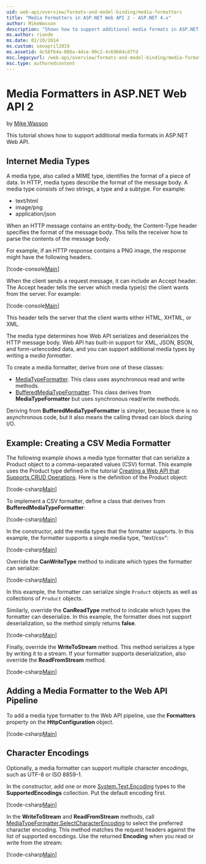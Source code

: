 ```yaml
---
uid: web-api/overview/formats-and-model-binding/media-formatters
title: "Media Formatters in ASP.NET Web API 2 - ASP.NET 4.x"
author: MikeWasson
description: "Shows how to support additional media formats in ASP.NET Web API for ASP.NET 4.x."
ms.author: riande
ms.date: 01/20/2014
ms.custom: seoapril2019
ms.assetid: 4c56f64a-086a-44ce-99c2-4c69604cd7fd
msc.legacyurl: /web-api/overview/formats-and-model-binding/media-formatters
msc.type: authoredcontent
---
```

# Media Formatters in ASP.NET Web API 2

by [Mike Wasson](https://github.com/MikeWasson)

This tutorial shows how to support additional media formats in ASP.NET Web API.

## Internet Media Types

A media type, also called a MIME type, identifies the format of a piece of data. In HTTP, media types describe the format of the message body. A media type consists of two strings, a type and a subtype. For example:

- text/html
- image/png
- application/json

When an HTTP message contains an entity-body, the Content-Type header specifies the format of the message body. This tells the receiver how to parse the contents of the message body.

For example, if an HTTP response contains a PNG image, the response might have the following headers.

[!code-console[Main](media-formatters/samples/sample1.cmd)]

When the client sends a request message, it can include an Accept header. The Accept header tells the server which media type(s) the client wants from the server. For example:

[!code-console[Main](media-formatters/samples/sample2.cmd)]

This header tells the server that the client wants either HTML, XHTML, or XML.

The media type determines how Web API serializes and deserializes the HTTP message body. Web API has built-in support for XML, JSON, BSON, and form-urlencoded data, and you can support additional media types by writing a *media formatter*.

To create a media formatter, derive from one of these classes:

- [MediaTypeFormatter](https://msdn.microsoft.com/library/system.net.http.formatting.mediatypeformatter.aspx). This class uses asynchronous read and write methods.
- [BufferedMediaTypeFormatter](https://msdn.microsoft.com/library/system.net.http.formatting.bufferedmediatypeformatter.aspx). This class derives from **MediaTypeFormatter** but uses synchronous read/write methods.

Deriving from **BufferedMediaTypeFormatter** is simpler, because there is no asynchronous code, but it also means the calling thread can block during I/O.

## Example: Creating a CSV Media Formatter

The following example shows a media type formatter that can serialize a Product object to a comma-separated values (CSV) format. This example uses the Product type defined in the tutorial [Creating a Web API that Supports CRUD Operations](../older-versions/creating-a-web-api-that-supports-crud-operations.md). Here is the definition of the Product object:

[!code-csharp[Main](media-formatters/samples/sample3.cs)]

To implement a CSV formatter, define a class that derives from **BufferedMediaTypeFormatter**:

[!code-csharp[Main](media-formatters/samples/sample4.cs)]

In the constructor, add the media types that the formatter supports. In this example, the formatter supports a single media type, &quot;text/csv&quot;:

[!code-csharp[Main](media-formatters/samples/sample5.cs)]

Override the **CanWriteType** method to indicate which types the formatter can serialize:

[!code-csharp[Main](media-formatters/samples/sample6.cs)]

In this example, the formatter can serialize single `Product` objects as well as collections of `Product` objects.

Similarly, override the **CanReadType** method to indicate which types the formatter can deserialize. In this example, the formatter does not support deserialization, so the method simply returns **false**.

[!code-csharp[Main](media-formatters/samples/sample7.cs)]

Finally, override the **WriteToStream** method. This method serializes a type by writing it to a stream. If your formatter supports deserialization, also override the **ReadFromStream** method.

[!code-csharp[Main](media-formatters/samples/sample8.cs)]

## Adding a Media Formatter to the Web API Pipeline

To add a media type formatter to the Web API pipeline, use the **Formatters** property on the **HttpConfiguration** object.

[!code-csharp[Main](media-formatters/samples/sample9.cs)]

## Character Encodings

Optionally, a media formatter can support multiple character encodings, such as UTF-8 or ISO 8859-1.

In the constructor, add one or more [System.Text.Encoding](https://msdn.microsoft.com/library/system.text.encoding.aspx) types to the **SupportedEncodings** collection. Put the default encoding first.

[!code-csharp[Main](media-formatters/samples/sample10.cs?highlight=6-7)]

In the **WriteToStream** and **ReadFromStream** methods, call [MediaTypeFormatter.SelectCharacterEncoding](https://msdn.microsoft.com/library/hh969054.aspx) to select the preferred character encoding. This method matches the request headers against the list of supported encodings. Use the returned **Encoding** when you read or write from the stream:

[!code-csharp[Main](media-formatters/samples/sample11.cs?highlight=3,5)]
